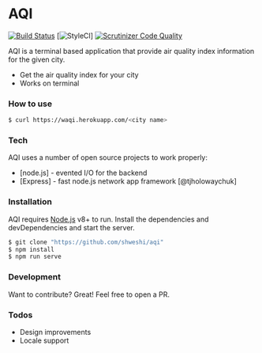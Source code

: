 # AQI

[![Build Status](https://scrutinizer-ci.com/g/shweshi/aqi/badges/build.png?b=master)](https://scrutinizer-ci.com/g/shweshi/aqi/build-status/master)
[![StyleCI](https://github.styleci.io/repos/156290440/shield?branch=master)]
[![Scrutinizer Code Quality](https://scrutinizer-ci.com/g/shweshi/aqi/badges/quality-score.png?b=master)](https://scrutinizer-ci.com/g/shweshi/aqi/?branch=master)

AQI is a terminal based application that provide air quality index information for the given city.
  - Get the air quality index for your city
  - Works on terminal

### How to use
```sh
$ curl https://waqi.herokuapp.com/<city name>
```

### Tech
AQI uses a number of open source projects to work properly:
* [node.js] - evented I/O for the backend
* [Express] - fast node.js network app framework [@tjholowaychuk]

### Installation
AQI requires [Node.js](https://nodejs.org/) v8+ to run.
Install the dependencies and devDependencies and start the server.

```sh
$ git clone "https://github.com/shweshi/aqi"
$ npm install
$ npm run serve
```
### Development
Want to contribute? Great! Feel free to open a PR.

### Todos
 - Design improvements
 - Locale support
